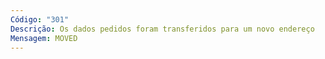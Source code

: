 ```yaml
---
Código: "301"
Descrição: Os dados pedidos foram transferidos para um novo endereço
Mensagem: MOVED
---
```

